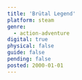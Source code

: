 ```yaml
---
title: 'Brütal Legend'
platform: steam
genre:
  - action-adventure
digital: true
physical: false
guide: false
pending: false
posted: 2000-01-01
---
```

